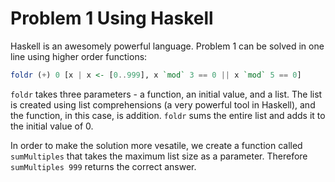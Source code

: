 # Problem 1 Using Haskell 

Haskell is an awesomely powerful language. Problem 1 can be solved in one line using 
higher order functions: 

````haskell
foldr (+) 0 [x | x <- [0..999], x `mod` 3 == 0 || x `mod` 5 == 0]
````

`foldr` takes three parameters - a function, an initial value, and a list. The list 
is created using list comprehensions (a very powerful tool in Haskell), and the 
function, in this case, is addition. `foldr` sums the entire list and adds it to the 
initial value of 0. 

In order to make the solution more vesatile, we create a function called `sumMultiples` 
that takes the maximum list size as a parameter. Therefore `sumMultiples 999` returns 
the correct answer. 
